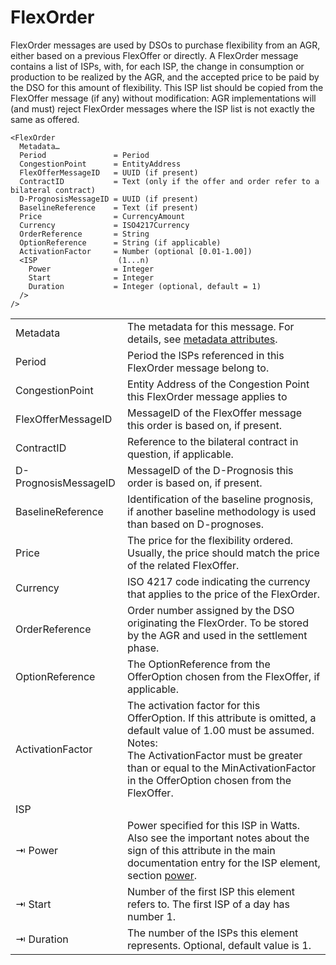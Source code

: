 <!--
SPDX-FileCopyrightText: 2020-2023 Contributors to the Shapeshifter project

SPDX-License-Identifier: Apache-2.0
-->

# FlexOrder

FlexOrder messages are used by DSOs to purchase flexibility from an AGR, either based on a previous FlexOffer or directly.
A FlexOrder message contains a list of ISPs, with, for each ISP, the change in consumption or production to be realized by the AGR, and the accepted price to be paid by the DSO for this amount of flexibility.
This ISP list should be copied from the FlexOffer message (if any) without modification: AGR implementations will (and must) reject FlexOrder messages where the ISP list is not exactly the same as offered.

```
<FlexOrder
  Metadata…
  Period               = Period
  CongestionPoint      = EntityAddress
  FlexOfferMessageID   = UUID (if present)
  ContractID           = Text (only if the offer and order refer to a bilateral contract)
  D-PrognosisMessageID = UUID (if present)
  BaselineReference    = Text (if present)
  Price                = CurrencyAmount
  Currency             = ISO4217Currency
  OrderReference       = String
  OptionReference      = String (if applicable)
  ActivationFactor     = Number (optional [0.01-1.00])
  <ISP                  (1...n)
    Power              = Integer
    Start              = Integer
    Duration           = Integer (optional, default = 1)
  />
/>
```

|                      |                                                                                                                                                                                                                                                                 |
|----------------------|-----------------------------------------------------------------------------------------------------------------------------------------------------------------------------------------------------------------------------------------------------------------|
| Metadata             | The metadata for this message. For details, see [metadata attributes](metadata-attributes.md).                                                                                                                                                                  |
| Period               | Period the ISPs referenced in this FlexOrder message belong to.                                                                                                                                                                                                 |
| CongestionPoint      | Entity Address of the Congestion Point this FlexOrder message applies to                                                                                                                                                                                        |
| FlexOfferMessageID   | MessageID of the FlexOffer message this order is based on, if present.                                                                                                                                                                                          |
| ContractID           | Reference to the bilateral contract in question, if applicable.                                                                                                                                                                                                 |
| D-PrognosisMessageID | MessageID of the D-Prognosis this order is based on, if present.                                                                                                                                                                                                |
| BaselineReference    | Identification of the baseline prognosis, if another baseline methodology is used than based on D-prognoses.                                                                                                                                                    |
| Price                | The price for the flexibility ordered. Usually, the price should match the price of the related FlexOffer.                                                                                                                                                      |
| Currency             | ISO 4217 code indicating the currency that applies to the price of the FlexOrder.                                                                                                                                                                               |
| OrderReference       | Order number assigned by the DSO originating the FlexOrder. To be stored by the AGR and used in the settlement phase.                                                                                                                                           |
| OptionReference      | The OptionReference from the OfferOption chosen from the FlexOffer, if applicable.                                                                                                                                                                              |
| ActivationFactor     | The activation factor for this OfferOption. If this  attribute is omitted, a default value of  1.00 must be assumed.</br>Notes:</br>The ActivationFactor must be greater than or equal to the MinActivationFactor in the OfferOption chosen from the FlexOffer. |
| ISP                  |                                                                                                                                                                                                                                                                 |
| ⇥ Power              | Power specified for this ISP in Watts. Also see the important notes about the sign of this attribute in the main documentation entry for the ISP element, section [power](power.md).                                                                            |
| ⇥ Start              | Number of the first ISP this element refers to. The first ISP of a day has number 1.                                                                                                                                                                            |
| ⇥ Duration           | The number of the ISPs this element represents. Optional, default value is 1.                                                                                                                                                                                   |
